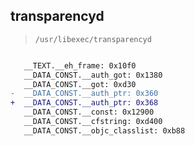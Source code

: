 ## transparencyd

> `/usr/libexec/transparencyd`

```diff

   __TEXT.__eh_frame: 0x10f0
   __DATA_CONST.__auth_got: 0x1380
   __DATA_CONST.__got: 0xd30
-  __DATA_CONST.__auth_ptr: 0x360
+  __DATA_CONST.__auth_ptr: 0x368
   __DATA_CONST.__const: 0x12900
   __DATA_CONST.__cfstring: 0xd400
   __DATA_CONST.__objc_classlist: 0xb88

```
